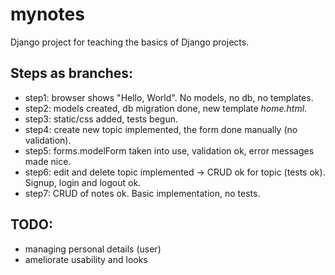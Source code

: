 # mynotes
Django project for teaching the basics of Django projects.

## Steps as branches:
* step1: browser shows "Hello, World". No models, no db, no templates.
* step2: models created, db migration done, new template *home.html*.
* step3: static/css added, tests begun.
* step4: create new topic implemented, the form done manually (no validation).
* step5: forms.modelForm taken into use, validation ok, error messages made nice.
* step6: edit and delete topic implemented -> CRUD ok for topic (tests ok). Signup, login and logout ok.
* step7: CRUD of notes ok. Basic implementation, no tests.

## TODO:
* managing personal details (user)
* ameliorate usability and looks
